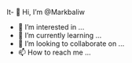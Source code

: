 It- 👋 Hi, I’m @Markbaliw
- 👀 I’m interested in ...
- 🌱 I’m currently learning ...
- 💞️ I’m looking to collaborate on ...
- 📫 How to reach me ...

<!---
Markbaliw/Markbaliw is a ✨ special ✨ repository because its `README.md` (this file) appears on your GitHub profile.
You can click the Preview link to take a look at your changes.
--->
